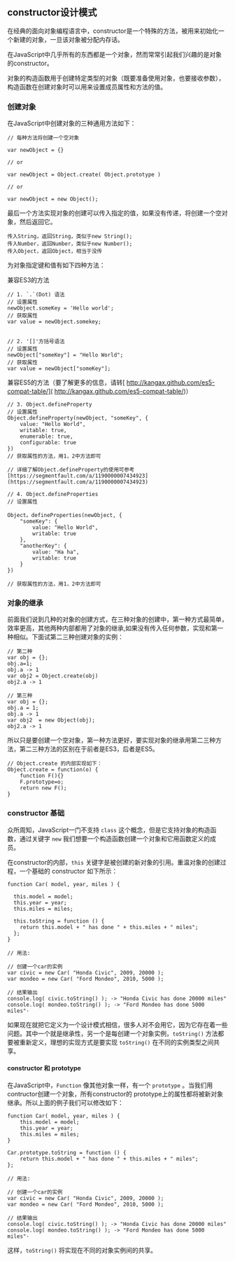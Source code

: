 ## constructor设计模式

在经典的面向对象编程语言中，constructor是一个特殊的方法，被用来初始化一个新建的对象，一旦该对象被分配内存话。

在JavaScript中几乎所有的东西都是一个对象，然而常常引起我们兴趣的是对象的constructor。

对象的构造函数用于创建特定类型的对象（既要准备使用对象，也要接收参数），构造函数在创建对象时可以用来设置成员属性和方法的值。

### 创建对象

在JavaScript中创建对象的三种通用方法如下：

	// 每种方法将创建一个空对象

	var newObject = {}

	// or

	var newObject = Object.create( Object.prototype )

	// or

	var newObject = new Object();

最后一个方法实现对象的创建可以传入指定的值，如果没有传递，将创建一个空对象，然后返回它。
	
	传入String，返回String，类似于new String();
	传入Number，返回Number，类似于new Number();
	传入Object，返回Object，相当于没传

为对象指定键和值有如下四种方法：

兼容ES3的方法

	// 1. `.`(Dot) 语法
	// 设置属性
	newObject.someKey = 'Hello world';
	// 获取属性
	var value = newObject.somekey;

	
	// 2. '[]'方括号语法
	// 设置属性
	newObject["someKey"] = "Hello World";
	// 获取属性
	var value = newObject["someKey"];

兼容ES5的方法（要了解更多的信息，请转[ http://kangax.github.com/es5-compat-table/]( http://kangax.github.com/es5-compat-table/)）

	// 3. Object.defineProperty
	// 设置属性
	Object.defineProperty(newObject, "someKey", {
		value: "Hello World",
		writable: true,
		enumerable: true,
		configurable: true
	})
	// 获取属性的方法，用1，2中方法即可

	// 详细了解Object.defineProperty的使用可参考[https://segmentfault.com/a/1190000007434923](https://segmentfault.com/a/1190000007434923)

	// 4. Object.defineProperties
	// 设置属性

	Object。defineProperties(newObject, {
		"someKey": {
			value: "Hello World",
			writable: true
		},
		"anotherKey": {
			value: "Ha ha",
			writable: true
		}
	})

	// 获取属性的方法，用1，2中方法即可

### 对象的继承

前面我们说到几种的对象的创建方式，在三种对象的创建中，第一种方式最简单，效率更高，其他两种内部都用了对象的继承,如果没有传入任何参数，实现和第一种相似。下面试第二三种创建对象的实例：

	// 第二种
	var obj = {};
	obj.a=1;
	obj.a -> 1
	var obj2 = Object.create(obj)
	obj2.a -> 1

	// 第三种
	var obj = {};
	obj.a = 1;
	obj.a -> 1
	var obj2  = new Object(obj);
	obj2.a -> 1

所以只是要创建一个空对象，第一种方法更好，要实现对象的继承用第二三种方法，第二三种方法的区别在于前者是ES3，后者是ES5。

	// Object.create 的内部实现如下：
	Object.create = function(o) {
        function F(){}
        F.prototype=o;
        return new F();
    }

### constructor 基础

众所周知，JavaScript一门不支持 `class` 这个概念，但是它支持对象的构造函数，通过关键字 `new` 我们想要一个构造函数创建一个对象和它用函数定义的成员。

在constructor的内部，`this` 关键字是被创建的新对象的引用。重温对象的创建过程，一个基础的 constructor 如下所示：
	
	function Car( model, year, miles ) {
 
	  this.model = model;
	  this.year = year;
	  this.miles = miles;
	 
	  this.toString = function () {
		return this.model + " has done " + this.miles + " miles";
	  };
	}
	 
	// 用法:
	 
	// 创建一个car的实例 
	var civic = new Car( "Honda Civic", 2009, 20000 );
	var mondeo = new Car( "Ford Mondeo", 2010, 5000 );
	 
	// 结果输出
	console.log( civic.toString() ); -> "Honda Civic has done 20000 miles"
	console.log( mondeo.toString() ); -> "Ford Mondeo has done 5000 miles"·

如果现在就把它定义为一个设计模式相信，很多人对不会用它，因为它存在着一些问题。其中一个就是继承性，另一个是每创建一个对象实例，`toString()` 方法都要被重新定义，理想的实现方式是要实现 `toString()` 在不同的实例类型之间共享。

#### constructor 和 prototype

在JavaScript中，`Function` 像其他对象一样，有一个 `prototype` 。当我们用contructor创建一个对象，所有constructor的 prototype上的属性都将被新对象继承。所以上面的例子我们可以修改如下：

	function Car( model, year, miles ) {
		this.model = model;
		this.year = year;
		this.miles = miles;
	}

	Car.prototype.toString = function () {
		return this.model + " has done " + this.miles + " miles";
	};
	 
	// 用法:
	 
	// 创建一个car的实例 
	var civic = new Car( "Honda Civic", 2009, 20000 );
	var mondeo = new Car( "Ford Mondeo", 2010, 5000 );
	 
	// 结果输出
	console.log( civic.toString() ); -> "Honda Civic has done 20000 miles"
	console.log( mondeo.toString() ); -> "Ford Mondeo has done 5000 miles"·

这样，`toString()` 将实现在不同的对象实例间的共享。
